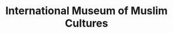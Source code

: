 ---
layout: repo
title: "International Museum of Muslim Cultures"
id: 23450
permalink: repos/23450/
---
